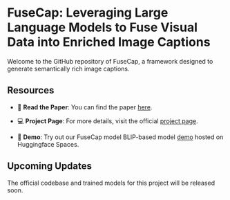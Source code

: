# FuseCap: Leveraging Large Language Models to Fuse Visual Data into Enriched Image Captions

Welcome to the GitHub repository of FuseCap, a framework designed to generate semantically rich image captions.

## Resources

- 📝 **Read the Paper**: You can find the paper [here](https://google.com).
  
- 💻 **Project Page**: For more details, visit the official [project page](https://rotsteinnoam.github.io/FuseCap/).
  
- 🚀 **Demo**: Try out our FuseCap model  BLIP-based model [demo](https://huggingface.co/spaces/noamrot/FuseCap) hosted on Huggingface Spaces.

## Upcoming Updates

The official codebase and trained models for this project will be released soon.

